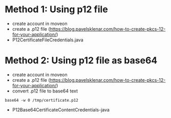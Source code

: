 # Method 1: Using p12 file

- create account in moveon
- create a .p12 file (https://blog.pavelsklenar.com/how-to-create-pkcs-12-for-your-application/)
- P12CertificateFileCredentials.java


# Method 2: Using p12 file as base64

- create account in moveon
- create a .p12 file (https://blog.pavelsklenar.com/how-to-create-pkcs-12-for-your-application/)
- convert .p12 file to base64 text

```
base64 -w 0 /tmp/certificate.p12
```
- P12Base64CertificateContentCredentials-java